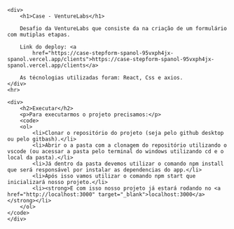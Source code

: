 
    <div>
        <h1>Case - VentureLabs</h1>

        Desafio da VentureLabs que consiste da na criação de um formulário com mutiplas etapas.

        Link do deploy: <a
            href="https://case-stepform-spanol-95vxph4jx-spanol.vercel.app/clients">https://case-stepform-spanol-95vxph4jx-spanol.vercel.app/clients</a>

        As técnologias utilizadas foram: React, Css e axios.
    </div>
    <hr>

    <div>
        <h2>Executar</h2>
        <p>Para executarmos o projeto precisamos:</p>
        <code>
        <ol>
            <li>Clonar o repositório do projeto (seja pelo github desktop ou pelo gitbash).</li>
            <li>Abrir o a pasta com a clonagem do repositório utilizando o vscode (ou acessar a pasta pelo terminal do windows utilizando cd e o local da pasta).</li>
            <li>Já dentro da pasta devemos utilizar o comando npm install que será responsável por instalar as dependencias do app.</li>
            <li>Após isso vamos utilizar o comando npm start que inicializará nosso projeto.</li>
            <li><strong>E com isso nosso projeto já estará rodando no <a href="http://localhost:3000" target="_blank">localhost:3000</a></strong></li>
        </ol>
    </code>
    </div>

